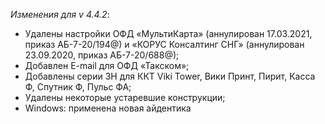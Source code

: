 _Изменения для v 4.4.2_:
- Удалены настройки ОФД «МультиКарта» (аннулирован 17.03.2021, приказ АБ-7-20/194@) и «КОРУС Консалтинг СНГ» (аннулирован 23.09.2020, приказ АБ-7-20/688@);
- Добавлен E-mail для ОФД «Такском»;
- Добавлены серии ЗН для ККТ Viki Tower, Вики Принт, Пирит, Касса Ф, Спутник Ф, Пульс ФА;
- Удалены некоторые устаревшие конструкции;
- Windows: применена новая айдентика
